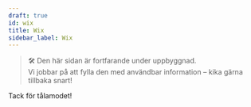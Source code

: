 ```yaml
---
draft: true
id: wix
title: Wix
sidebar_label: Wix
---
```

> 🛠️ Den här sidan är fortfarande under uppbyggnad.  
> Vi jobbar på att fylla den med användbar information – kika gärna tillbaka snart!

Tack för tålamodet!
